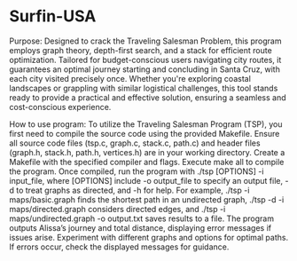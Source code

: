 # Surfin-USA

Purpose:
Designed to crack the Traveling Salesman Problem, this program employs graph theory, depth-first search, and a stack for efficient route optimization. Tailored for budget-conscious users navigating city routes, it guarantees an optimal journey starting and concluding in Santa Cruz, with each city visited precisely once. Whether you're exploring coastal landscapes or grappling with similar logistical challenges, this tool stands ready to provide a practical and effective solution, ensuring a seamless and cost-conscious experience.


How to use program:
To utilize the Traveling Salesman Program (TSP), you first need to compile the source code using the provided Makefile. Ensure all source code files (tsp.c, graph.c, stack.c, path.c) and header files (graph.h, stack.h, path.h, vertices.h) are in your working directory. Create a Makefile with the specified compiler and flags. Execute make all to compile the program. Once compiled, run the program with ./tsp [OPTIONS] -i input_file, where [OPTIONS] include -o output_file to specify an output file, -d to treat graphs as directed, and -h for help. For example, ./tsp -i maps/basic.graph finds the shortest path in an undirected graph, ./tsp -d -i maps/directed.graph considers directed edges, and ./tsp -i maps/undirected.graph -o output.txt saves results to a file. The program outputs Alissa’s journey and total distance, displaying error messages if issues arise. Experiment with different graphs and options for optimal paths. If errors occur, check the displayed messages for guidance.
